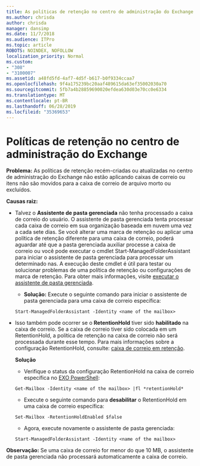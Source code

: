 ```yaml
---
title: As políticas de retenção no centro de administração do Exchange não estão funcionando
ms.author: chrisda
author: chrisda
manager: dansimp
ms.date: 11/7/2018
ms.audience: ITPro
ms.topic: article
ROBOTS: NOINDEX, NOFOLLOW
localization_priority: Normal
ms.custom:
- "308"
- "3100007"
ms.assetid: a48fd5fd-4af7-4d5f-b617-b0f9334ccaa7
ms.openlocfilehash: 9f4a175239bc20aaf489615da63ef35002030a70
ms.sourcegitcommit: 5fb7a4b28859690020efdea630d03e70cc0e6334
ms.translationtype: MT
ms.contentlocale: pt-BR
ms.lasthandoff: 06/28/2019
ms.locfileid: "35369653"
---
```

# <a name="retention-policies-in-exchange-admin-center"></a>Políticas de retenção no centro de administração do Exchange

 **Problema:** As políticas de retenção recém-criadas ou atualizadas no centro de administração do Exchange não estão aplicando caixas de correio ou itens não são movidos para a caixa de correio de arquivo morto ou excluídos. 
  
 **Causas raiz:**
  
- Talvez o **Assistente de pasta gerenciada** não tenha processado a caixa de correio do usuário. O assistente de pasta gerenciada tenta processar cada caixa de correio em sua organização baseada em nuvem uma vez a cada sete dias. Se você alterar uma marca de retenção ou aplicar uma política de retenção diferente para uma caixa de correio, poderá aguardar até que a pasta gerenciada auxiliar processe a caixa de correio ou você pode executar o cmdlet Start-ManagedFolderAssistant para iniciar o assistente de pasta gerenciada para processar um determinado nas. A execução deste cmdlet é útil para testar ou solucionar problemas de uma política de retenção ou configurações de marca de retenção. Para obter mais informações, visite [executar o assistente de pasta gerenciada](https://msdn.microsoft.com/library/gg271153%28v=exchsrvcs.149%29.aspx#managedfolderassist).
    
  - **Solução:** Execute o seguinte comando para iniciar o assistente de pasta gerenciada para uma caixa de correio específica:
    
  ```
  Start-ManagedFolderAssistant -Identity <name of the mailbox>
  ```

- Isso também pode ocorrer se o **RetentionHold** tiver sido **habilitado** na caixa de correio. Se a caixa de correio tiver sido colocada em um RetentionHold, a política de retenção na caixa de correio não será processada durante esse tempo. Para mais informações sobre a configuração RetentionHold, consulte: [caixa de correio em retenção](https://docs.microsoft.com/exchange/security-and-compliance/messaging-records-management/mailbox-retention-hold).
    
    **Solução**
    
  - Verifique o status da configuração RetentionHold na caixa de correio específica no [EXO PowerShell](https://docs.microsoft.com/powershell/exchange/exchange-online/connect-to-exchange-online-powershell/connect-to-exchange-online-powershell?view=exchange-ps):
    
  ```
  Get-Mailbox -Identity <name of the mailbox> |fl *retentionHold*
  ```

  - Execute o seguinte comando para **desabilitar** o RetentionHold em uma caixa de correio específica:
    
  ```
  Set-Mailbox -RetentionHoldEnabled $false
  ```

  - Agora, execute novamente o assistente de pasta gerenciada:
    
  ```
  Start-ManagedFolderAssistant -Identity <name of the mailbox>
  ```

 **Observação:** Se uma caixa de correio for menor do que 10 MB, o assistente de pasta gerenciada não processará automaticamente a caixa de correio.
  